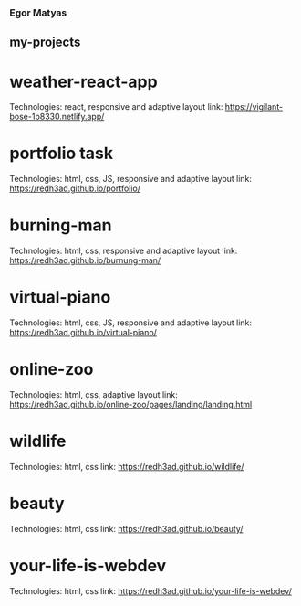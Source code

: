 ### Egor Matyas

## my-projects

# weather-react-app
Technologies: react, responsive and adaptive layout
link: https://vigilant-bose-1b8330.netlify.app/

# portfolio task
Technologies: html, css, JS, responsive and adaptive layout
link: https://redh3ad.github.io/portfolio/

# burning-man
Technologies: html, css, responsive and adaptive layout
link: https://redh3ad.github.io/burnung-man/

# virtual-piano
Technologies: html, css, JS, responsive and adaptive layout
link: https://redh3ad.github.io/virtual-piano/

# online-zoo
Technologies: html, css, adaptive layout
link: https://redh3ad.github.io/online-zoo/pages/landing/landing.html

# wildlife
Technologies: html, css
link: https://redh3ad.github.io/wildlife/

# beauty
Technologies: html, css
link: https://redh3ad.github.io/beauty/

# your-life-is-webdev
Technologies: html, css
link: https://redh3ad.github.io/your-life-is-webdev/
